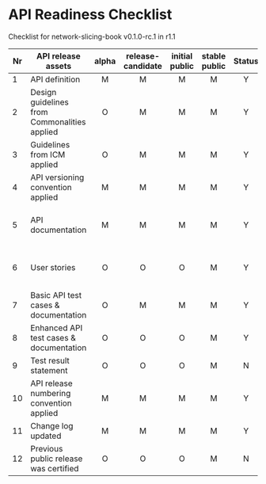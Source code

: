 # API Readiness Checklist

Checklist for network-slicing-book v0.1.0-rc.1 in r1.1

| Nr | API release assets  | alpha | release-candidate |  initial<br>public | stable<br> public | Status |                                    Reference information                                    |
|----|----------------------------------------------|:-----:|:-----------------:|:-------:|:------:|:----:|:-------------------------------------------------------------------------------------------:|
|  1 | API definition                               |   M   |         M         |    M    |    M   |  Y   |                   [link](/code/API_definitions/NetworkSliceBooking.yaml)                    |
|  2 | Design guidelines from Commonalities applied |   O   |         M         |    M    |    M   |  Y   |                   [r3.1](https://github.com/camaraproject/Commonalities/releases/tag/r3.1)                                                                          |
|  3 | Guidelines from ICM applied                  |   O   |         M         |    M    |    M   |  Y   |                   [r3.1](https://github.com/camaraproject/IdentityAndConsentManagement/releases/tag/r3.1)                                                                          |
|  4 | API versioning convention applied            |   M   |         M         |    M    |    M   |   Y  |                                           v0.1.0-rc.1                                            |
|  5 | API documentation                            |   M   |         M         |    M    |    M   |   Y  |         Embed documentation into API spec - [link](/code/NetworkSliceBooking.yaml)          |
|  6 | User stories                                 |   O   |         O         |    O    |    M   |   Y  | [UserStory for Network Slicing Booking](/documentation/API_documentation/NSB_User_Story.md) |
|  7 | Basic API test cases & documentation         |   O   |         M         |    M    |    M   |   Y  |              [link](/code/Test_definitions)               |
|  8 | Enhanced API test cases & documentation      |   O   |         O         |    O    |    M   |   Y  |                [link](/code/Test_definitions)                |
|  9 | Test result statement                        |   O   |         O         |    O    |    M   |   N  |                                                                                             |
| 10 | API release numbering convention applied     |   M   |         M         |    M    |    M   |   Y  |                                                                                             |
| 11 | Change log updated                           |   M   |         M         |    M    |    M   |   Y  |                                    [link](/CHANGELOG.md)                                    |
| 12 | Previous public release was certified        |   O   |         O         |    O    |    M   |   N  |                                                                                             |
